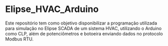 # Elipse_HVAC_Arduino
Este repositório tem como objetivo disponibilizar a programação utilizada para simulação no Elipse SCADA de um sistema HVAC, utilizando o Arduino como CLP, além de potenciômetros e botoeira enviando dados no protocolo Modbus RTU.
